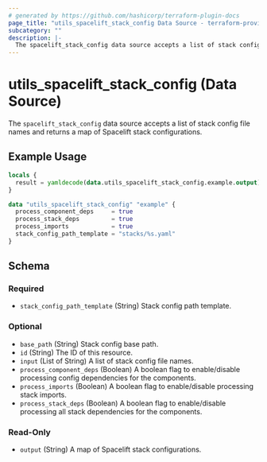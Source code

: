```yaml
---
# generated by https://github.com/hashicorp/terraform-plugin-docs
page_title: "utils_spacelift_stack_config Data Source - terraform-provider-utils"
subcategory: ""
description: |-
  The spacelift_stack_config data source accepts a list of stack config file names and returns a map of Spacelift stack configurations.
---
```


# utils_spacelift_stack_config (Data Source)

The `spacelift_stack_config` data source accepts a list of stack config file names and returns a map of Spacelift stack configurations.

## Example Usage

```terraform
locals {
  result = yamldecode(data.utils_spacelift_stack_config.example.output)
}

data "utils_spacelift_stack_config" "example" {
  process_component_deps     = true
  process_stack_deps         = true
  process_imports            = true
  stack_config_path_template = "stacks/%s.yaml"
}
```

<!-- schema generated by tfplugindocs -->
## Schema

### Required

- `stack_config_path_template` (String) Stack config path template.

### Optional

- `base_path` (String) Stack config base path.
- `id` (String) The ID of this resource.
- `input` (List of String) A list of stack config file names.
- `process_component_deps` (Boolean) A boolean flag to enable/disable processing config dependencies for the components.
- `process_imports` (Boolean) A boolean flag to enable/disable processing stack imports.
- `process_stack_deps` (Boolean) A boolean flag to enable/disable processing all stack dependencies for the components.

### Read-Only

- `output` (String) A map of Spacelift stack configurations.


